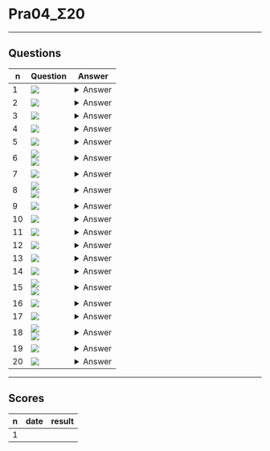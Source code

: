 # Pra04_Σ20

---

## Questions
|n|Question|Answer|
|-|--------|------|
|1|<img src="https://i.imgur.com/asAgMwt.png">|<details><summary>Answer</summary><img src="https://i.imgur.com/r3o1Q7t.png"></details>|
|2|<img src="https://i.imgur.com/W38hPTP.png">|<details><summary>Answer</summary><img src="https://i.imgur.com/ShypYdj.png"></details>|
|3|<img src="https://i.imgur.com/2UsmtZV.png">|<details><summary>Answer</summary><img src="https://i.imgur.com/pIivwKA.png"></details>|
|4|<img src="https://i.imgur.com/eT2zOCH.png">|<details><summary>Answer</summary><img src="https://i.imgur.com/JkbHNsA.png"></details>|
|5|<img src="https://i.imgur.com/C8ERp6E.png">|<details><summary>Answer</summary><img src="https://i.imgur.com/8BvcJNs.png"></details>|
|6|<img src="https://i.imgur.com/Tgv8Jya.png"><br/><img src="https://i.imgur.com/fzj1FYj.png">|<details><summary>Answer</summary><img src="https://i.imgur.com/DpPvgkU.png"></details>|
|7|<img src="https://i.imgur.com/EQ73u1b.png">|<details><summary>Answer</summary><img src="https://i.imgur.com/wdkjsZy.png"></details>|
|8|<img src="https://i.imgur.com/1nXIdoG.png"><br/><img src="https://i.imgur.com/jzJbvhw.png">|<details><summary>Answer</summary><img src="https://i.imgur.com/ePbwJDV.png"></details>|
|9|<img src="https://i.imgur.com/FFZCMql.png">|<details><summary>Answer</summary><img src="https://i.imgur.com/4aj0mVV.png"></details>|
|10|<img src="https://i.imgur.com/nC1l9ul.png">|<details><summary>Answer</summary><img src="https://i.imgur.com/tLLmoNq.png"></details>|
|11|<img src="https://i.imgur.com/Gus4g11.png">|<details><summary>Answer</summary><img src="https://i.imgur.com/42r8YBL.png"></details>|
|12|<img src="https://i.imgur.com/yJZzjTz.png">|<details><summary>Answer</summary><img src="https://i.imgur.com/5SHAxLI.png"></details>|
|13|<img src="https://i.imgur.com/rupupjB.png">|<details><summary>Answer</summary><img src="https://i.imgur.com/r5QZuSD.png"></details>|
|14|<img src="https://i.imgur.com/8jyZMiY.png">|<details><summary>Answer</summary><img src="https://i.imgur.com/fSxDmxO.png"></details>|
|15|<img src="https://i.imgur.com/fuoQ5xe.png"><br/><img src="https://i.imgur.com/5zlrZGt.png">|<details><summary>Answer</summary><img src="https://i.imgur.com/fUqlLMf.png"></details>|
|16|<img src="https://i.imgur.com/cNZZ33j.png">|<details><summary>Answer</summary><img src="https://i.imgur.com/Or2pq1o.png"></details>|
|17|<img src="https://i.imgur.com/H7fyDgJ.png">|<details><summary>Answer</summary><img src="https://i.imgur.com/jzxYdYt.png"></details>|
|18|<img src="https://i.imgur.com/jAwUD5P.png"><br/><img src="https://i.imgur.com/RBHpozu.png">|<details><summary>Answer</summary><img src="https://i.imgur.com/5Rafa7o.png"></details>|
|19|<img src="https://i.imgur.com/Atrn3gM.png">|<details><summary>Answer</summary><img src="https://i.imgur.com/8GDhiiP.png"></details>|
|20|<img src="https://i.imgur.com/7GRLEEt.png">|<details><summary>Answer</summary><img src="https://i.imgur.com/wRsm1PG.png"></details>|

---

## Scores
|n|date|result|
|-|----|------|
|1|
